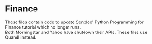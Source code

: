 # Finance
These files contain code to update Sentdex' Python Programming for Finance tutorial which no longer runs.  
Both Morningstar and Yahoo have shutdown their APIs.  These files use Quandl instead.     
